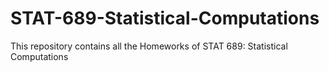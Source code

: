 # STAT-689-Statistical-Computations
This repository contains all the Homeworks of STAT 689: Statistical Computations
